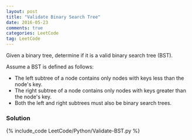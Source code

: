 ```yaml
---
layout: post
title: "Validate Binary Search Tree"
date: 2016-05-23
comments: true
categories: LeetCode
tag: LeetCode
---
```


Given a binary tree, determine if it is a valid binary search tree (BST).

Assume a BST is defined as follows:

* The left subtree of a node contains only nodes with keys less than the node's key.
* The right subtree of a node contains only nodes with keys greater than the node's key.
* Both the left and right subtrees must also be binary search trees.

<!--more-->
### Solution
{% include_code LeetCode/Python/Validate-BST.py %}
